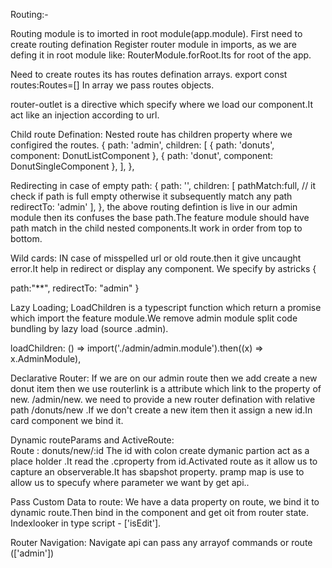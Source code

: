 Routing:-

Routing module is to imorted in root module(app.module).
First need to create routing defination
Register router module in imports, as we are defing it in root module like: RouterModule.forRoot.Its for root of the app.

Need to create routes its has routes defination arrays.
export const routes:Routes=[]
In array we pass routes objects.

router-outlet is a directive which specify where we load our component.It act like an injection according to url.

Child route Defination:
Nested route has children property where we configired the routes.
 {
    path: 'admin',
    children: [
      { path: 'donuts', component: DonutListComponent },
      { path: 'donut', component: DonutSingleComponent },
    ],
  },

Redirecting in case of empty path:
 {
    path: '',
    children: [
      pathMatch:full, // it check if path is full empty otherwise it subsequently match any path
	redirectTo: 'admin'
    ],
  },
the above routing defintion is live in our admin module then its confuses the base path.The feature module should have path match in the child nested components.It work in order from top to bottom.

Wild cards: IN case of misspelled url or old route.then it give uncaught error.It help in redirect or display any component.
We specify by astricks
{

path:"**",
redirectTo: "admin"
}

Lazy Loading;
LoadChildren is a typescript function which return a promise which import the feature module.We remove admin module split code bundling by lazy load (source .admin).

 loadChildren: () =>
      import('./admin/admin.module').then((x) => x.AdminModule),

 Declarative Router:
 If we are on our admin route then we add create a new donut item then we use routerlink is a attribute which link to the property of new. /admin/new.
 we need to provide a new router defination with relative path /donuts/new .If we don't create a new item then it assign a new id.In card component we bind it.

Dynamic routeParams and ActiveRoute:   
Route : donuts/new/:id
The id with colon create dymanic partion act as a place holder .It read the .cproperty from id.Activated route as it allow us to capture an observerable.It has sbapshot property. pramp map is use to allow us to specufy where parameter we want by get api..

Pass Custom Data to route:
We have a data property on route, we bind it to dynamic route.Then bind in the component and get oit from router state.
Indexlooker in type script - ['isEdit'].

Router Navigation:
Navigate api can pass any arrayof commands or route (['admin'])